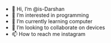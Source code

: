 - 👋 Hi, I’m @is-Darshan
- 👀 I’m interested in programming
- 🌱 I’m currently learning computer
- 💞️ I’m looking to collaborate on devices
- 📫 How to reach me instagram

<!---
is-Darshan/is-Darshan is a ✨ special ✨ repository because its `README.md` (this file) appears on your GitHub profile.
You can click the Preview link to take a look at your changes.
--->
